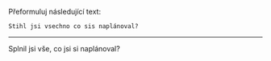 Přeformuluj následující text:

```
Stihl jsi vsechno co sis naplánoval?
```

---

<!-- chatcmpl-75iVcMsLO5ho3wrGYUh8kbfpQdkiq -->

Splnil jsi vše, co jsi si naplánoval?